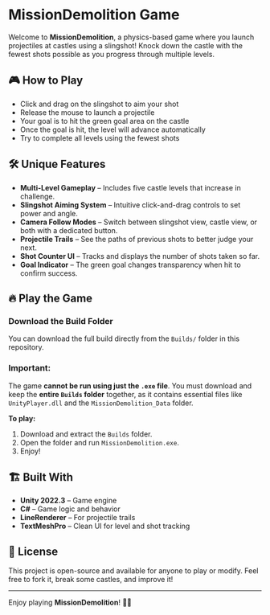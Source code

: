 # MissionDemolition Game

Welcome to **MissionDemolition**, a physics-based game where you launch projectiles at castles using a slingshot! Knock down the castle with the fewest shots possible as you progress through multiple levels.

## 🎮 How to Play
- Click and drag on the slingshot to aim your shot
- Release the mouse to launch a projectile
- Your goal is to hit the green goal area on the castle
- Once the goal is hit, the level will advance automatically
- Try to complete all levels using the fewest shots

## 🛠 Unique Features
- **Multi-Level Gameplay** – Includes five castle levels that increase in challenge.
- **Slingshot Aiming System** – Intuitive click-and-drag controls to set power and angle.
- **Camera Follow Modes** – Switch between slingshot view, castle view, or both with a dedicated button.
- **Projectile Trails** – See the paths of previous shots to better judge your next.
- **Shot Counter UI** – Tracks and displays the number of shots taken so far.
- **Goal Indicator** – The green goal changes transparency when hit to confirm success.

## 🔥 Play the Game
### **Download the Build Folder**
You can download the full build directly from the `Builds/` folder in this repository.

### **Important:**
The game **cannot be run using just the `.exe` file**. You must download and keep the **entire `Builds` folder** together, as it contains essential files like `UnityPlayer.dll` and the `MissionDemolition_Data` folder.

**To play:**
1. Download and extract the `Builds` folder.
2. Open the folder and run `MissionDemolition.exe`.
3. Enjoy!

## 🏗 Built With
- **Unity 2022.3** – Game engine
- **C#** – Game logic and behavior
- **LineRenderer** – For projectile trails
- **TextMeshPro** – Clean UI for level and shot tracking

## 📜 License
This project is open-source and available for anyone to play or modify. Feel free to fork it, break some castles, and improve it!

---

Enjoy playing **MissionDemolition**! 🏰🔫

